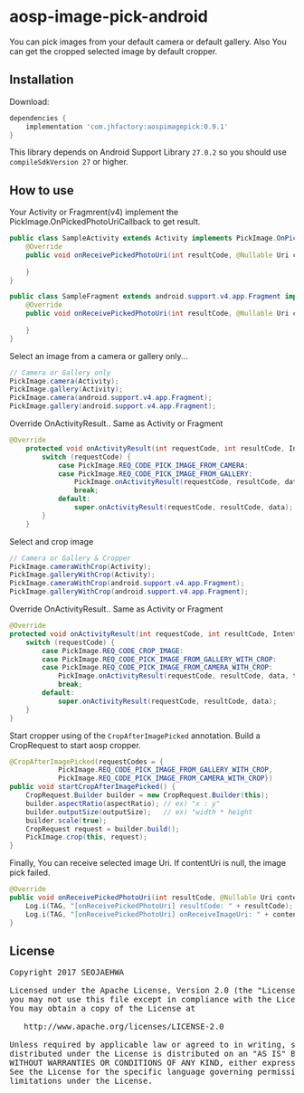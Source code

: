 # aosp-image-pick-android
You can pick images from your default camera or default gallery. 
Also You can get the cropped selected image by default cropper.


## Installation

Download:
```groovy
dependencies {
    implementation 'com.jhfactory:aospimagepick:0.9.1'
}
```
This library depends on Android Support Library `27.0.2` so you should use `compileSdkVersion 27` or higher.


## How to use

Your Activity or Fragmrent(v4) implement the PickImage.OnPickedPhotoUriCallback to get result.
```java
public class SampleActivity extends Activity implements PickImage.OnPickedPhotoUriCallback {
    @Override
    public void onReceivePickedPhotoUri(int resultCode, @Nullable Uri contentUri) {
  
    }
}
```
```java
public class SampleFragment extends android.support.v4.app.Fragment implements PickImage.OnPickedPhotoUriCallback {
    @Override
    public void onReceivePickedPhotoUri(int resultCode, @Nullable Uri contentUri) {
 
    }
}
```

Select an image from a camera or gallery only...
```java
// Camera or Gallery only
PickImage.camera(Activity);
PickImage.gallery(Activity);
PickImage.camera(android.support.v4.app.Fragment);
PickImage.gallery(android.support.v4.app.Fragment);
```
Override OnActivityResult..
Same as Activity or Fragment
```java
@Override
    protected void onActivityResult(int requestCode, int resultCode, Intent data) {
        switch (requestCode) {
            case PickImage.REQ_CODE_PICK_IMAGE_FROM_CAMERA:
            case PickImage.REQ_CODE_PICK_IMAGE_FROM_GALLERY:
                PickImage.onActivityResult(requestCode, resultCode, data, this);
                break;
            default:
                super.onActivityResult(requestCode, resultCode, data);
        }
    }
```

Select and crop image
```java
// Camera or Gallery & Cropper
PickImage.cameraWithCrop(Activity);
PickImage.galleryWithCrop(Activity);
PickImage.cameraWithCrop(android.support.v4.app.Fragment);
PickImage.galleryWithCrop(android.support.v4.app.Fragment);
```

Override OnActivityResult..
Same as Activity or Fragment
```java
@Override
protected void onActivityResult(int requestCode, int resultCode, Intent data) {
    switch (requestCode) {
        case PickImage.REQ_CODE_CROP_IMAGE:
        case PickImage.REQ_CODE_PICK_IMAGE_FROM_GALLERY_WITH_CROP:
        case PickImage.REQ_CODE_PICK_IMAGE_FROM_CAMERA_WITH_CROP:
            PickImage.onActivityResult(requestCode, resultCode, data, this);
            break;
        default:
            super.onActivityResult(requestCode, resultCode, data);
    }
}
```

Start cropper using of the `CropAfterImagePicked` annotation.
Build a CropRequest to start aosp cropper.
```java
@CropAfterImagePicked(requestCodes = {
            PickImage.REQ_CODE_PICK_IMAGE_FROM_GALLERY_WITH_CROP,
            PickImage.REQ_CODE_PICK_IMAGE_FROM_CAMERA_WITH_CROP})
public void startCropAfterImagePicked() {
    CropRequest.Builder builder = new CropRequest.Builder(this);
    builder.aspectRatio(aspectRatio); // ex) "x : y"
    builder.outputSize(outputSize);   // ex) "width * height
    builder.scale(true);
    CropRequest request = builder.build();
    PickImage.crop(this, request);
}
```

Finally,
You can receive selected image Uri. If contentUri is null, the image pick failed.
```java
@Override
public void onReceivePickedPhotoUri(int resultCode, @Nullable Uri contentUri) {
    Log.i(TAG, "[onReceivePickedPhotoUri] resultCode: " + resultCode);
    Log.i(TAG, "[onReceivePickedPhotoUri] onReceiveImageUri: " + contentUri);
}
```





## License
<pre>
Copyright 2017 SEOJAEHWA

Licensed under the Apache License, Version 2.0 (the "License");
you may not use this file except in compliance with the License.
You may obtain a copy of the License at

   http://www.apache.org/licenses/LICENSE-2.0

Unless required by applicable law or agreed to in writing, software
distributed under the License is distributed on an "AS IS" BASIS,
WITHOUT WARRANTIES OR CONDITIONS OF ANY KIND, either express or implied.
See the License for the specific language governing permissions and
limitations under the License.
</pre>

